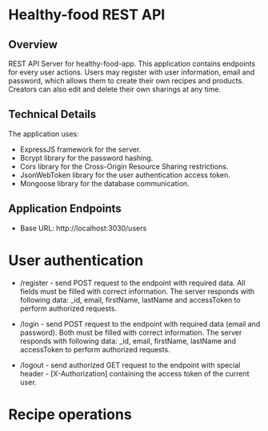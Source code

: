 # Healthy-food REST API

## Overview 
REST API Server for healthy-food-app. This application contains endpoints for every user actions. Users may register with user information, email and password, which allows them to create their own recipes and products. Creators can also edit and delete their own sharings at any time.

## Technical Details 
The application uses:
- ExpressJS framework for the server.
- Bcrypt library for the password hashing.
- Cors library for the Cross-Origin Resource Sharing restrictions.
- JsonWebToken library for the user authentication access token.
- Mongoose library for the database communication.

## Application Endpoints
- Base URL: http://localhost:3030/users
# User authentication
- /register - send POST request to the endpoint with required data. All fields must be filled with correct information. The server responds with following data: _id, email, firstName, lastName and accessToken to perform authorized requests.

- /login - send POST request to the endpoint with required data (email and password). Both must be filled with correct information. The server responds with following data: _id, email, firstName, lastName and accessToken to perform authorized requests.

- /logout - send authorized GET request to the endpoint with special header - [X-Authorization] containing the access token of the current user.

# Recipe operations